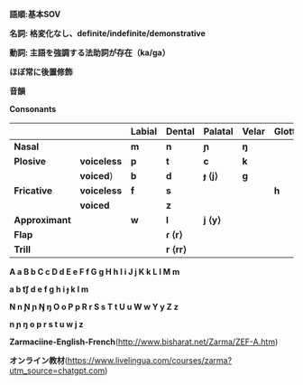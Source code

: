 **語順:基本SOV**

**名詞: 格変化なし、definite/indefinite/demonstrative**

**動詞: 主語を強調する法助詞が存在（ka/ga）**

**ほぼ常に後置修飾**

**音韻**

**Consonants**

|  |  | **Labial** | **Dental** | **Palatal** | **Velar** | **Glottal** |
| --- | --- | --- | --- | --- | --- | --- |
| **Nasal** |  | **m** | **n** | **ɲ** | **ŋ** |  |
| **Plosive** | **voiceless** | **p** | **t** | **c** | **k** |  |
|  | **voiced**) | **b** | **d** | **ɟ ⟨j⟩** | **g** |  |
| **Fricative** | **voiceless** | **f** | **s** |  |  | **h** |
|  | **voiced** |  | **z** |  |  |  |
| **Approximant** |  | **w** | **l** | **j ⟨y⟩** |  |  |
| **Flap** |  |  | **ɾ ⟨r⟩** |  |  |  |
| **Trill** |  |  | **r ⟨rr⟩** |  |  |  |

**A a	B b	C c	D d	E e	F f	G g	H h	I i	J j	K k	L l	M m**

**a	b	t͡ʃ	d	e	f	ɡ	h	i	ɟ	k	l	m**

**N n	Ɲ ɲ	Ŋ ŋ	O o	P p	R r	S s	T t	U u	W w	Y y	Z z**

**n	ɲ	ŋ	o	p	r	s	t	u	w	j	z**

**Zarmaciine-English-French**(http://www.bisharat.net/Zarma/ZEF-A.htm)

**オンライン教材**(https://www.livelingua.com/courses/zarma?utm_source=chatgpt.com)

